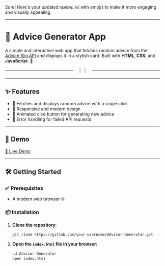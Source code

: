 Sure! Here's your updated `README.md` with emojis to make it more engaging and visually appealing:

---

# 🎯 Advice Generator App

A simple and interactive web app that fetches random advice from the [Advice Slip API](https://api.adviceslip.com/) and displays it in a stylish card. Built with **HTML**, **CSS**, and **JavaScript**. 💬

![Advice Generator Screenshot](./images/pattern-divider-desktop.svg)

---

## ✨ Features

* 🔁 Fetches and displays random advice with a single click
* 📱 Responsive and modern design
* 🎲 Animated dice button for generating new advice
* 🚨 Error handling for failed API requests

---

## 🚀 Demo

[🔗 Live Demo](#) <!-- Replace # with your live site URL if deployed -->

---

## 🛠️ Getting Started

### ✅ Prerequisites

* A modern web browser 🌐

### 📦 Installation

1. **Clone the repository:**

   ```sh
   git clone https://github.com/your-username/Advisor-Generator.git
   ```

2. **Open the `index.html` file in your browser:**

   ```sh
   cd Advisor-Generator
   open index.html
   ```
